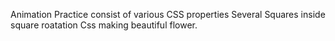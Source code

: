 Animation Practice consist of various CSS properties
Several Squares inside square roatation Css making beautiful flower.

